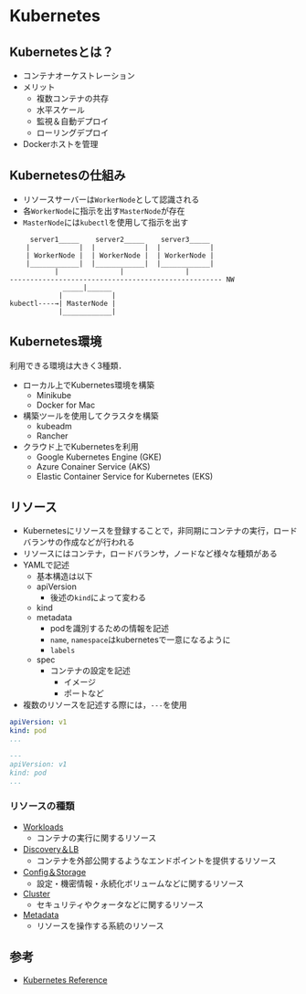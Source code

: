 # Kubernetes

## Kubernetesとは？
- コンテナオーケストレーション
- メリット
    - 複数コンテナの共存
    - 水平スケール
    - 監視＆自動デプロイ
    - ローリングデプロイ
- Dockerホストを管理

## Kubernetesの仕組み
- リソースサーバーは`WorkerNode`として認識される
- 各`WorkerNode`に指示を出す`MasterNode`が存在
- `MasterNode`には`kubectl`を使用して指示を出す
```
     server1_____    server2_____    server3_____  
    |            |  |            |  |            |
    | WorkerNode |  | WorkerNode |  | WorkerNode |
    |____________|  |____________|  |____________|
           |               |               |      
---------------------------------------------------- NW
             _____|______
            |            |
kubectl----→| MasterNode |
            |____________|
```

## Kubernetes環境
利用できる環境は大きく3種類．
- ローカル上でKubernetes環境を構築
    - Minikube
    - Docker for Mac
- 構築ツールを使用してクラスタを構築
    - kubeadm
    - Rancher
- クラウド上でKubernetesを利用
    - Google Kubernetes Engine (GKE)
    - Azure Conainer Service (AKS)
    - Elastic Container Service for Kubernetes (EKS)

## リソース
- Kubernetesにリソースを登録することで，非同期にコンテナの実行，ロードバランサの作成などが行われる
- リソースにはコンテナ，ロードバランサ，ノードなど様々な種類がある
- YAMLで記述
    - 基本構造は以下
    - apiVersion
        - 後述の`kind`によって変わる
    - kind
    - metadata
        - podを識別するための情報を記述
        - `name`, `namespace`はkubernetesで一意になるように
        - `labels`
    - spec
        - コンテナの設定を記述
            - イメージ
            - ポートなど
- 複数のリソースを記述する際には，`---`を使用
```YAML
apiVersion: v1
kind: pod
...

---
apiVersion: v1
kind: pod
...
```

### リソースの種類
- [Workloads](10.workloads.md)
    - コンテナの実行に関するリソース
- [Discovery＆LB](11.Discovery_LB.md)
    - コンテナを外部公開するようなエンドポイントを提供するリソース
- [Config＆Storage](12.Config_Storage.md)
    - 設定・機密情報・永続化ボリュームなどに関するリソース
- [Cluster](13.Cluster.md)
    - セキュリティやクォータなどに関するリソース
- [Metadata](14.Metadata.md)
    - リソースを操作する系統のリソース

## 参考
- [Kubernetes Reference](https://kubernetes.io/ja/docs/reference/)
